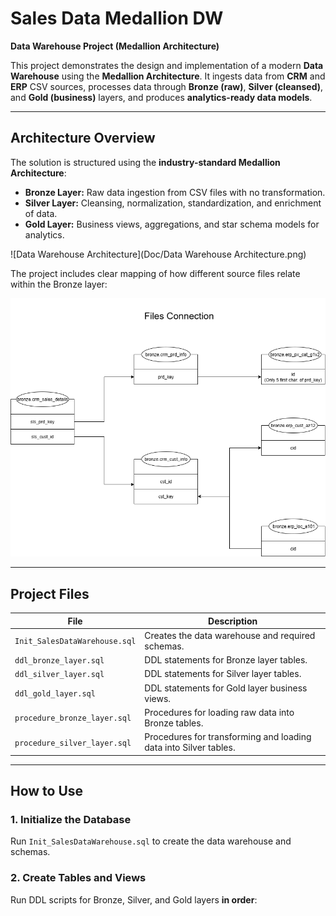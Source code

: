 # Sales Data Medallion DW

**Data Warehouse Project (Medallion Architecture)**

This project demonstrates the design and implementation of a modern **Data Warehouse** using the **Medallion Architecture**. It ingests data from **CRM** and **ERP** CSV sources, processes data through **Bronze (raw)**, **Silver (cleansed)**, and **Gold (business)** layers, and produces **analytics-ready data models**.

---

## Architecture Overview

The solution is structured using the **industry-standard Medallion Architecture**:

- **Bronze Layer:** Raw data ingestion from CSV files with no transformation.  
- **Silver Layer:** Cleansing, normalization, standardization, and enrichment of data.  
- **Gold Layer:** Business views, aggregations, and star schema models for analytics.

![Data Warehouse Architecture](Doc/Data Warehouse  Architecture.png)

The project includes clear mapping of how different source files relate within the Bronze layer:

![Files Connection](Doc/Data_Connection.png)

---

## Project Files

| File | Description |
|------|-------------|
| `Init_SalesDataWarehouse.sql` | Creates the data warehouse and required schemas. |
| `ddl_bronze_layer.sql` | DDL statements for Bronze layer tables. |
| `ddl_silver_layer.sql` | DDL statements for Silver layer tables. |
| `ddl_gold_layer.sql` | DDL statements for Gold layer business views. |
| `procedure_bronze_layer.sql` | Procedures for loading raw data into Bronze tables. |
| `procedure_silver_layer.sql` | Procedures for transforming and loading data into Silver tables. |

---

## How to Use

### 1. Initialize the Database
Run `Init_SalesDataWarehouse.sql` to create the data warehouse and schemas.

### 2. Create Tables and Views
Run DDL scripts for Bronze, Silver, and Gold layers **in order**:

